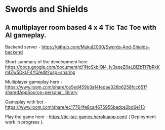 # Swords and Shields

## A multiplayer room based 4 x 4 Tic Tac Toe with AI gameplay.


Backend server - https://github.com/Mukul2000/Swords-And-Shields-backend


Short summary of the development here - https://docs.google.com/document/d/1NoSkbIQl4_Iv3aqeZ0aLBIZbTf7bRkKmtZw5DkLF4YQ/edit?usp=sharing

Multiplayer gameplay here -
https://www.loom.com/share/ce5ed459b3a14fedae328b6258fcc651?sharedAppSource=personal_library

Gameplay with bot -
https://www.loom.com/share/ec17764fe8ca4675956badce2bd6e113




Play the game here - https://tic-tac-games.herokuapp.com/ ( Deployment work in progress ).


